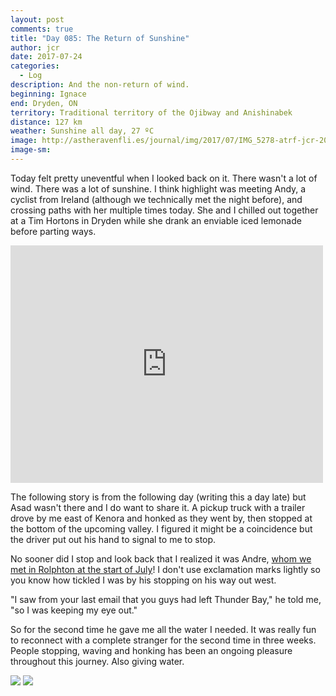 ```yaml
---
layout: post
comments: true
title: "Day 085: The Return of Sunshine"
author: jcr
date: 2017-07-24
categories:
  - Log
description: And the non-return of wind.
beginning: Ignace
end: Dryden, ON
territory: Traditional territory of the Ojibway and Anishinabek
distance: 127 km
weather: Sunshine all day, 27 ºC
image: http://astheravenfli.es/journal/img/2017/07/IMG_5278-atrf-jcr-2000-web.jpg
image-sm:
---
```


Today felt pretty uneventful when I looked back on it. There wasn't a lot of wind. There was a lot of sunshine. I think highlight was meeting Andy, a cyclist from Ireland (although we technically met the night before), and crossing paths with her multiple times today. She and I chilled out together at a Tim Hortons in Dryden while she drank an enviable iced lemonade before parting ways.

<iframe src="https://www.facebook.com/plugins/post.php?href=https%3A%2F%2Fwww.facebook.com%2Fandycyclescanada%2Fphotos%2Fa.238307809991006.1073741830.185923511896103%2F255774668244320%2F%3Ftype%3D3&width=500" width="500" height="380" style="border:none;overflow:hidden" scrolling="no" frameborder="0" allowTransparency="true"></iframe>

The following story is from the following day (writing this a day late) but Asad wasn't there and I do want to share it. A pickup truck with a trailer drove by me east of Kenora and honked as they went by, then stopped at the bottom of the upcoming valley. I figured it might be a coincidence but the driver put out his hand to signal to me to stop.

No sooner did I stop and look back that I realized it was Andre, <a href="http://astheravenfli.es/journal/2017/07/04/day-065/" target="blank">whom we met in Rolphton at the start of July</a>! I don't use exclamation marks lightly so you know how tickled I was by his stopping on his way out west.

"I saw from your last email that you guys had left Thunder Bay," he told me, "so I was keeping my eye out."

So for the second time he gave me all the water I needed. It was really fun to reconnect with a complete stranger for the second time in three weeks. People stopping, waving and honking has been an ongoing pleasure throughout this journey. Also giving water.

<img src="http://astheravenfli.es/journal/img/2017/07/IMG_5344-atrf-jcr-2000-web.jpg">

<img src="http://astheravenfli.es/journal/img/2017/07/IMG_5346-atrf-jcr-2000-web.jpg">